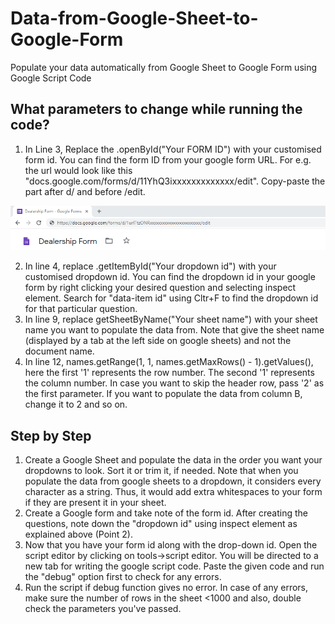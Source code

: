 # Data-from-Google-Sheet-to-Google-Form
Populate your data automatically from Google Sheet to Google Form using Google Script Code
## What parameters to change while running the code?
1. In Line 3, Replace the .openById("Your FORM ID") with your customised form id. You can find the form ID from your google form URL. For e.g. the url would look like this "docs.google.com/forms/d/11YhQ3ixxxxxxxxxxxxx/edit". Copy-paste the part after d/ and before /edit.
<img src = "https://github.com/shripriyamaheshwari/Data-from-Google-Sheet-to-Google-Form/blob/master/Screenshots/FormID.PNG" width = 800>

2. In line 4, replace .getItemById("Your dropdown id") with your customised dropdown id. You can find the dropdown id in your google form by right clicking your desired question and selecting inspect element. Search for "data-item id" using Cltr+F to find the dropdown id for that particular question.
3. In line 9, replace getSheetByName("Your sheet name") with your sheet name you want to populate the data from. Note that give the sheet name (displayed by a tab at the left side on google sheets) and not the document name.
4. In line 12, names.getRange(1, 1, names.getMaxRows() - 1).getValues(), here the first '1' represents the row number. The second '1' represents the column number. In case you want to skip the header row, pass '2' as the first parameter. If you want to populate the data from column B, change it to 2 and so on.
## Step by Step
1. Create a Google Sheet and populate the data in the order you want your dropdowns to look. Sort it or trim it, if needed. Note that when you populate the data from google sheets to a dropdown, it considers every character as a string. Thus, it would add extra whitespaces to your form if they are present it in your sheet. 
2. Create a Google form and take note of the form id. After creating the questions, note down the "dropdown id" using inspect element as explained above (Point 2).
3. Now that you have your form id along with the drop-down id. Open the script editor by clicking on tools->script editor. You will be directed to a new tab for writing the google script code. Paste the given code and run the "debug" option first to check for any errors.
4. Run the script if debug function gives no error. In case of any errors, make sure the number of rows in the sheet <1000 and also, double check the parameters you've passed.
